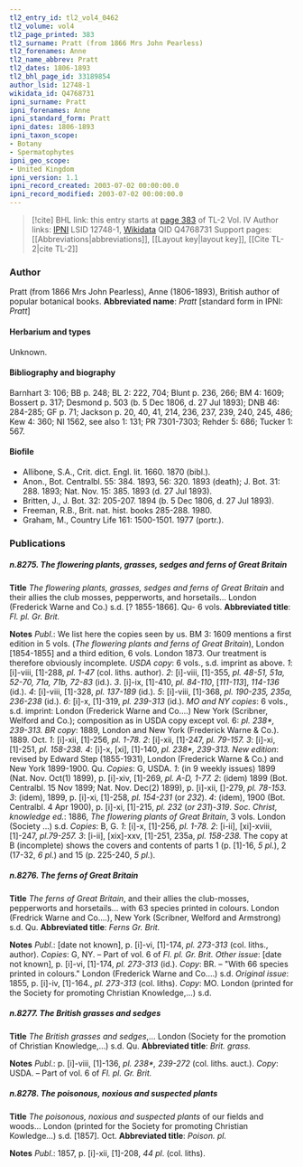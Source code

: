 ```yaml
---
tl2_entry_id: tl2_vol4_0462
tl2_volume: vol4
tl2_page_printed: 383
tl2_surname: Pratt (from 1866 Mrs John Pearless)
tl2_forenames: Anne
tl2_name_abbrev: Pratt
tl2_dates: 1806-1893
tl2_bhl_page_id: 33189854
author_lsid: 12748-1
wikidata_id: Q4768731
ipni_surname: Pratt
ipni_forenames: Anne
ipni_standard_form: Pratt
ipni_dates: 1806-1893
ipni_taxon_scope: 
- Botany
- Spermatophytes
ipni_geo_scope: 
- United Kingdom
ipni_version: 1.1
ipni_record_created: 2003-07-02 00:00:00.0
ipni_record_modified: 2003-07-02 00:00:00.0
---
```


> [!cite] BHL link: this entry starts at [page 383](https://www.biodiversitylibrary.org/page/33189854) of TL-2 Vol. IV
> Author links: [IPNI](https://www.ipni.org/a/12748-1) LSID 12748-1, [Wikidata](https://www.wikidata.org/wiki/Q4768731) QID Q4768731
> Support pages: [[Abbreviations|abbreviations]], [[Layout key|layout key]], [[Cite TL-2|cite TL-2]]

### Author

Pratt (from 1866 Mrs John Pearless), Anne (1806-1893), British author of popular botanical books. 
**Abbreviated name**: *Pratt* \[standard form in IPNI: *Pratt*\]

#### Herbarium and types

Unknown.

#### Bibliography and biography

Barnhart 3: 106; BB p. 248; BL 2: 222, 704; Blunt p. 236, 266; BM 4: 1609; Bossert p. 317; Desmond p. 503 (b. 5 Dec 1806, d. 27 Jul 1893); DNB 46: 284-285; GF p. 71; Jackson p. 20, 40, 41, 214, 236, 237, 239, 240, 245, 486; Kew 4: 360; NI 1562, see also 1: 131; PR 7301-7303; Rehder 5: 686; Tucker 1: 567.

#### Biofile

- Allibone, S.A., Crit. dict. Engl. lit. 1660. 1870 (bibl.).
- Anon., Bot. Centralbl. 55: 384. 1893, 56: 320. 1893 (death); J. Bot. 31: 288. 1893; Nat. Nov. 15: 385. 1893 (d. 27 Jul 1893).
- Britten, J., J. Bot. 32: 205-207. 1894 (b. 5 Dec 1806, d. 27 Jul 1893).
- Freeman, R.B., Brit. nat. hist. books 285-288. 1980.
- Graham, M., Country Life 161: 1500-1501. 1977 (portr.).

### Publications

##### n.8275. The flowering plants, grasses, sedges and ferns of Great Britain

**Title**
*The flowering plants, grasses, sedges and ferns of Great Britain* and their allies the club mosses, pepperworts, and horsetails... London (Frederick Warne and Co.) s.d. \[? 1855-1866\]. Qu- 6 vols.
**Abbreviated title**: *Fl. pl. Gr. Brit.*

**Notes**
*Publ*.: We list here the copies seen by us. BM 3: 1609 mentions a first edition in 5 vols. (*The flowering plants and ferns of Great Britain*), London \[1854-1855\] and a third edition, 6 vols. London 1873. Our treatment is therefore obviously incomplete.
*USDA copy*: 6 vols., s.d. imprint as above.
*1*: \[i\]-viii, \[1\]-288, *pl. 1-47* (col. liths. author).
*2*: \[i\]-viii, \[1\]-355, *pl. 48-51, 51a, 52-70, 71a, 71b, 72-83* (id.).
*3*. \[i\]-ix, \[1\]-410, *pl. 84-110*, \[*111-113*\], *114-136* (id.).
*4*: \[i\]-viii, \[1\]-328, *pl. 137-189* (id.).
*5*: \[i\]-viii, \[1\]-368, *pl. 190-235, 235a, 236-238* (id.).
*6*: \[i\]-x, \[1\]-319, *pl. 239-313* (id.).
*MO and NY copies*: 6 vols., s.d. imprint: London (Frederick Warne and Co....) New York (Scribner, Welford and Co.); composition as in USDA copy except vol. 6: *pl. 238\*, 239-313.*
*BR copy*: 1889, London and New York (Frederick Warne & Co.). 1889. Oct.
*1*: \[i\]-xii, \[1\]-256, *pl. 1-78.*
*2*: \[i\]-xii, \[1\]-247, *pl. 79-157.*
*3*: \[i\]-xi, \[1\]-251, *pl. 158-238.*
*4*: \[i\]-x, \[xi\], \[1\]-140, *pl. 238\*, 239-313.*
*New edition*: revised by Edward Step (1855-1931), London (Frederick Warne & Co.) and New York 1899-1900. Qu. *Copies*: G, USDA.
*1*: (in 9 weekly issues) 1899 (Nat. Nov. Oct(1) 1899), p. \[i\]-xiv, \[1\]-269, *pl. A-D, 1-77.*
*2*: (idem) 1899 (Bot. Centralbl. 15 Nov 1899; Nat. Nov. Dec(2) 1899), p. \[i\]-xii, \[\]-279, *pl. 78-153.*
*3*: (idem), 1899, p. \[i\]-xi, \[1\]-258, *pl. 154-231* (or *232*).
*4*: (idem), 1900 (Bot. Centralbl. 4 Apr 1900), p. \[i\]-xi, \[1\]-215, *pl. 232* (*or 231*)-*319*.
*Soc. Christ, knowledge ed.*: 1886, *The flowering plants of Great Britain*, 3 vols. London (Society ...) s.d. *Copies*: B, G.
*1*: \[i\]-x, \[1\]-256, *pl. 1-78.*
*2*: \[i-ii\], \[xi\]-xviii, \[1\]-247, *pl.79-257.*
*3*: \[i-ii\], \[xix\]-xxv, \[1\]-251, 235a, *pl. 158-238.*
The copy at B (incomplete) shows the covers and contents of parts 1 (p. \[1\]-16, *5 pl.*), 2 (17-32, *6 pl.*) and 15 (p. 225-240, *5 pl.*).

##### n.8276. The ferns of Great Britain

**Title**
*The ferns of Great Britain*, and their allies the club-mosses, pepperworts and horsetails... with 63 species printed in colours. London (Fredrick Warne and Co....), New York (Scribner, Welford and Armstrong) s.d. Qu.
**Abbreviated title**: *Ferns Gr. Brit.*

**Notes**
*Publ*.: \[date not known\], p. \[i\]-vi, \[1\]-174, *pl. 273-313* (col. liths., author). *Copies*: G, NY. – Part of vol. 6 of *Fl. pl. Gr. Brit.*
*Other issue*: \[date not known\], p. \[i\]-vi, \[1\]-174, *pl. 273-313* (id.). *Copy*: BR. – "With 66 species printed in colours." London (Frederick Warne and Co....) s.d.
*Original issue*: 1855, p. \[i\]-iv, \[1\]-164., *pl. 273-313* (col. liths). *Copy*: MO. London (printed for the Society for promoting Christian Knowledge,...) s.d.

##### n.8277. The British grasses and sedges

**Title**
*The British grasses and sedges*,... London (Society for the promotion of Christian Knowledge,...) s.d. Qu.
**Abbreviated title**: *Brit. grass.*

**Notes**
*Publ*.: p. \[i\]-viii, \[1\]-136, *pl. 238\*, 239-272* (col. liths. auct.). *Copy*: USDA. – Part of vol. 6 of *Fl. pl. Gr. Brit.*

##### n.8278. The poisonous, noxious and suspected plants

**Title**
*The poisonous, noxious and suspected plants* of our fields and woods... London (printed for the Society for promoting Christian Kowledge...) s.d. \[1857\]. Oct.
**Abbreviated title**: *Poison. pl.*

**Notes**
*Publ*.: 1857, p. \[i\]-xii, \[1\]-208, *44 pl*. (col. liths).

